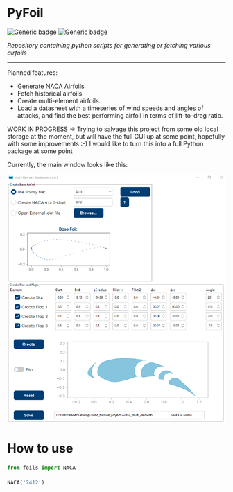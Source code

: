 # PyFoil

<p align="center">
 
 
[![Generic badge](https://img.shields.io/badge/Python-3.9-blue)]()
[![Generic badge](https://img.shields.io/badge/version-0.1.0_a-green)]()
</p>


_Repository containing python scripts for generating or fetching various airfoils_

---
Planned features:

* Generate NACA Airfoils
* Fetch historical airfoils
* Create multi-element airfoils.
* Load a datasheet with a timeseries of wind speeds and angles of attacks, and find the best performing airfoil in terms of lift-to-drag ratio.


WORK IN PROGRESS -> Trying to salvage this project from some old local storage at the moment, but will have the full GUI up at some point, hopefully with some improvements :-)
I would like to turn this into a full Python package at some point

Currently, the main window looks like this:

<img src="./doc/gui.png" width="700">


# How to use

```python
from foils import NACA

NACA('2412')
```
